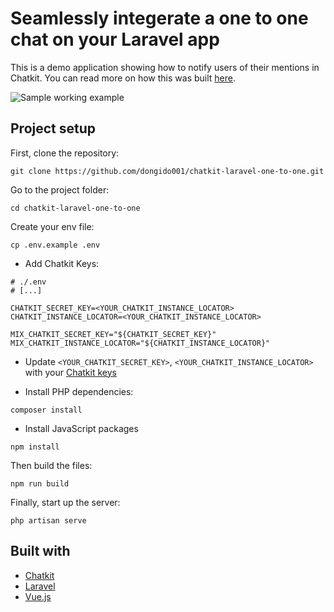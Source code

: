 # Seamlessly integerate a one to one chat on your Laravel app

This is a demo application showing how to notify users of their mentions in Chatkit. You can read more on how this was built [here](https://pusher.com/tutorials/one-to-one-chat-laravel).


![Sample working example](./screenshots/one-on-one.gif)

## Project setup

First, clone the repository:
```
git clone https://github.com/dongido001/chatkit-laravel-one-to-one.git
```

Go to the project folder:

```
cd chatkit-laravel-one-to-one
```

Create your env file:

```
cp .env.example .env
```
- Add Chatkit Keys:

```
# ./.env
# [...]

CHATKIT_SECRET_KEY=<YOUR_CHATKIT_INSTANCE_LOCATOR>
CHATKIT_INSTANCE_LOCATOR=<YOUR_CHATKIT_INSTANCE_LOCATOR>

MIX_CHATKIT_SECRET_KEY="${CHATKIT_SECRET_KEY}"
MIX_CHATKIT_INSTANCE_LOCATOR="${CHATKIT_INSTANCE_LOCATOR}"
```

- Update `<YOUR_CHATKIT_SECRET_KEY>`, `<YOUR_CHATKIT_INSTANCE_LOCATOR>` with your [Chatkit keys](https://pusher.com/chatkit)


- Install PHP dependencies:

```
composer install
```

- Install JavaScript packages

```
npm install
```

Then build the files:

```
npm run build
```

Finally, start up the server:

```
php artisan serve
```

## Built with
 - [Chatkit](https://pusher.com/chatkit)
 - [Laravel](https://laravel.com)
 - [Vue.js](https://vuejs.org)

